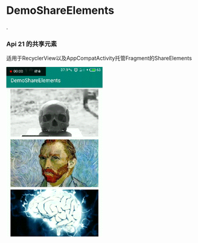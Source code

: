 # DemoShareElements

.<h3>Api 21 的共享元素</h3>
适用于RecyclerView以及AppCompatActivity托管Fragment的ShareElements

<img src="https://github.com/ZTMIDGO/DemoShareElements/blob/master/images/video2gif_20190630_121147.gif" width="255" height="450" />
